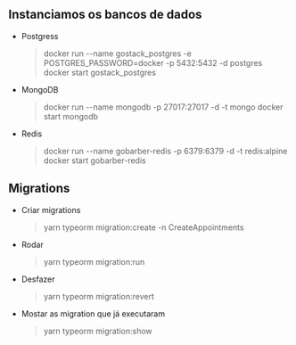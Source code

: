 ## Instanciamos os bancos de dados

- Postgress

  > docker run --name gostack_postgres -e POSTGRES_PASSWORD=docker -p 5432:5432 -d postgres
  > docker start gostack_postgres

- MongoDB

  > docker run --name mongodb -p 27017:27017 -d -t mongo
  > docker start mongodb

- Redis
  > docker run --name gobarber-redis -p 6379:6379 -d -t redis:alpine
  > docker start gobarber-redis

## Migrations

- Criar migrations
  > yarn typeorm migration:create -n CreateAppointments
- Rodar
  > yarn typeorm migration:run
- Desfazer
  > yarn typeorm migration:revert
- Mostar as migration que já executaram
  > yarn typeorm migration:show
